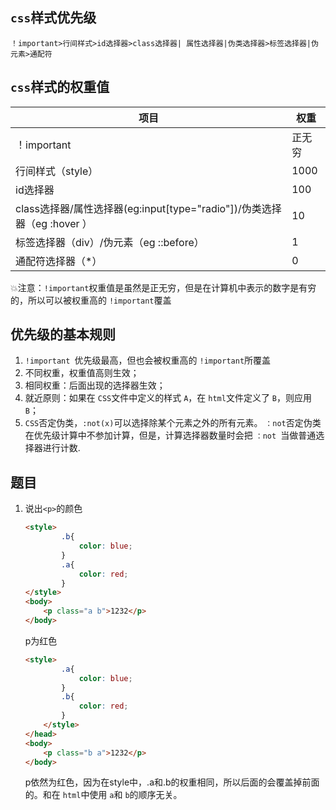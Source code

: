 ## `css`样式优先级

```
！important>行间样式>id选择器>class选择器| 属性选择器|伪类选择器>标签选择器|伪元素>通配符
```

## `css`样式的权重值

| 项目                                                                    | 权重   |
| ----------------------------------------------------------------------- | ------ |
| ！important                                                             | 正无穷 |
| 行间样式（style）                                                       | 1000   |
| id选择器                                                                | 100    |
| class选择器/属性选择器(eg:input[type="radio"])/伪类选择器（eg :hover ） | 10     |
| 标签选择器（div）/伪元素（eg ::before）                                 | 1      |
| 通配符选择器（*）                                                       | 0      |

💥注意：`!important`权重值是虽然是正无穷，但是在计算机中表示的数字是有穷的，所以可以被权重高的 `!important`覆盖

## 优先级的基本规则

1. `!important `优先级最高，但也会被权重高的 `!important`所覆盖
2. 不同权重，权重值高则生效；
3. 相同权重：后面出现的选择器生效；
4. 就近原则：如果在 `CSS`文件中定义的样式 `A`，在 `html`文件定义了 `B`，则应用 `B`；
5. `CSS`否定伪类，`:not(x)`可以选择除某个元素之外的所有元素。
   `：not`否定伪类在优先级计算中不参加计算，但是，计算选择器数量时会把 `：not `当做普通选择器进行计数.

## 题目

1. 说出`<p>`的颜色

   ```html
   <style>
           .b{
               color: blue;
           }
           .a{
               color: red;
           }
   </style>
   <body>
       <p class="a b">1232</p>
   </body>
   ```
   p为红色

   ```html
   <style>
           .a{
               color: blue;
           }
           .b{
               color: red;
           }     
       </style>
   </head>
   <body>
       <p class="b a">1232</p>
   </body>
   ```
   p依然为红色，因为在style中，.a和.b的权重相同，所以后面的会覆盖掉前面的。和在 `html`中使用 `a`和 `b`的顺序无关。
